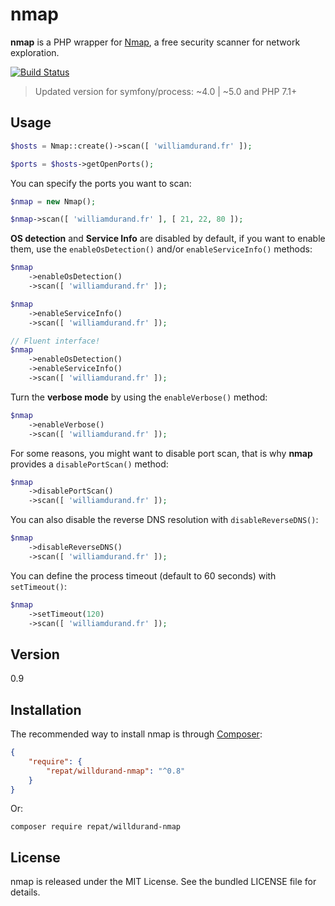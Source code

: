 nmap
====

**nmap** is a PHP wrapper for [Nmap](http://nmap.org/), a free security scanner for network exploration.

[![Build Status](https://travis-ci.org/willdurand/nmap.svg?branch=master)](https://travis-ci.org/willdurand/nmap)

> Updated version for symfony/process: ~4.0 | ~5.0 and PHP 7.1+

Usage
-----

```php
$hosts = Nmap::create()->scan([ 'williamdurand.fr' ]);

$ports = $hosts->getOpenPorts();
```

You can specify the ports you want to scan:

``` php
$nmap = new Nmap();

$nmap->scan([ 'williamdurand.fr' ], [ 21, 22, 80 ]);
```

**OS detection** and **Service Info** are disabled by default, if you want to
enable them, use the `enableOsDetection()` and/or `enableServiceInfo()` methods:

``` php
$nmap
    ->enableOsDetection()
    ->scan([ 'williamdurand.fr' ]);

$nmap
    ->enableServiceInfo()
    ->scan([ 'williamdurand.fr' ]);

// Fluent interface!
$nmap
    ->enableOsDetection()
    ->enableServiceInfo()
    ->scan([ 'williamdurand.fr' ]);
```

Turn the **verbose mode** by using the `enableVerbose()` method:

``` php
$nmap
    ->enableVerbose()
    ->scan([ 'williamdurand.fr' ]);
```

For some reasons, you might want to disable port scan, that is why **nmap**
provides a `disablePortScan()` method:

``` php
$nmap
    ->disablePortScan()
    ->scan([ 'williamdurand.fr' ]);
```

You can also disable the reverse DNS resolution with `disableReverseDNS()`:

``` php
$nmap
    ->disableReverseDNS()
    ->scan([ 'williamdurand.fr' ]);
```

You can define the process timeout (default to 60 seconds) with `setTimeout()`:

``` php
$nmap
    ->setTimeout(120)
    ->scan([ 'williamdurand.fr' ]);
```

Version
------------
0.9

Installation
------------

The recommended way to install nmap is through
[Composer](http://getcomposer.org/):

``` json
{
    "require": {
        "repat/willdurand-nmap": "^0.8"
    }
}
```

Or:

`composer require repat/willdurand-nmap`

License
-------
nmap is released under the MIT License. See the bundled LICENSE file for details.

